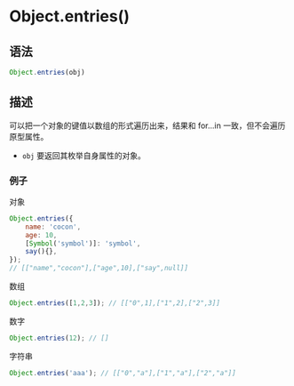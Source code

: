 # Object.entries()

## 语法

```js
Object.entries(obj)
```

## 描述
可以把一个对象的键值以数组的形式遍历出来，结果和 for...in 一致，但不会遍历原型属性。

- `obj` 要返回其枚举自身属性的对象。

### 例子

对象
```js
Object.entries({
    name: 'cocon',
    age: 10,
    [Symbol('symbol')]: 'symbol',
    say(){}, 
}); 
// [["name","cocon"],["age",10],["say",null]]
```

数组
```js
Object.entries([1,2,3]); // [["0",1],["1",2],["2",3]]
```

数字
```js
Object.entries(12); // []
```

字符串
```js
Object.entries('aaa'); // [["0","a"],["1","a"],["2","a"]]
```
